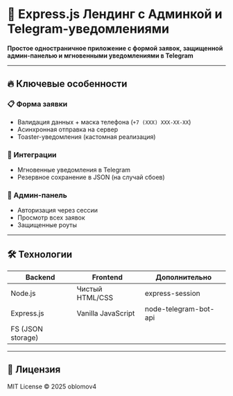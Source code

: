 # 🚀 Express.js Лендинг с Админкой и Telegram-уведомлениями

**Простое одностраничное приложение с формой заявок, защищенной админ-панелью и мгновенными уведомлениями в Telegram**

---

## 🔥 Ключевые особенности

### 📋 Форма заявки
- Валидация данных + маска телефона (`+7 (XXX) XXX-XX-XX`)
- Асинхронная отправка на сервер
- Toaster-уведомления (кастомная реализация)

### 🤖 Интеграции
- Мгновенные уведомления в Telegram
- Резервное сохранение в JSON (на случай сбоев)

### 🔐 Админ-панель
- Авторизация через сессии
- Просмотр всех заявок
- Защищенные роуты

---

## 🛠 Технологии
| Backend         | Frontend       | Дополнительно        |
|-----------------|----------------|----------------------|
| Node.js         | Чистый HTML/CSS| express-session      |
| Express.js      | Vanilla JavaScript | node-telegram-bot-api |
| FS (JSON storage)|                |                      |

---


## 📝 Лицензия
MIT License © 2025 oblomov4
